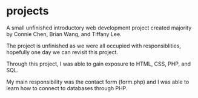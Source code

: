 # projects

A small unfinished introductory web development project created majority by Connie Chen, Brian Wang, and Tiffany Lee.

The project is unfinished as we were all occupied with responsiblities, hopefully one day we can revisit this project. 


Through this project, I was able to gain exposure to  HTML, CSS, PHP, and SQL.

My main responsibility was the contact form (form.php) and I was able to learn how to connect to databases through PHP. 
